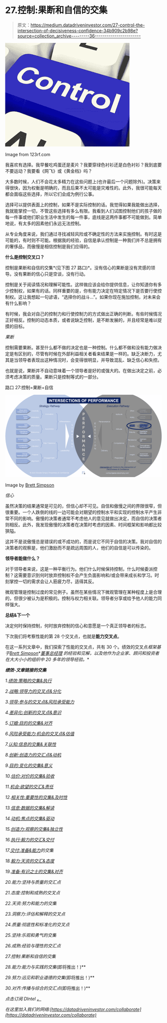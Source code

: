 # 27.控制:果断和自信的交集

> 原文：<https://medium.datadriveninvestor.com/27-control-the-intersection-of-decisiveness-confidence-34b909c2b98e?source=collection_archive---------36----------------------->

![](img/83fdc8a98140c6021ed370d265fecd9a.png)

Image from 123rf.com

我喜欢有选择。我早餐吃鸡蛋还是麦片？我要穿绿色衬衫还是白色衬衫？我到底要不要运动？我要看《网飞》或《黄金档》吗？

大多数时候，人们不会花太多精力在这些问题上(也许最后一个问题除外)。决策来得很快，因为权衡是明确的，而且后果不太可能是灾难性的。此外，我很可能每天都会面临这些选择，所以它们会成为例行公事。

选择可以提供表面上的控制，如果不是实际控制的话。我觉得如果我能做出选择，我就能掌控一切，不管这些选择有多么有限。我看到人们试图控制他们的孩子做的每一件事或他们职业生活中发生的每一件事，底线是这两件事都不可能做到。简单地说，有太多的因素他们永远无法控制。

从专业角度来说，我们通过寻找减轻风险或不确定性的方法来实施控制。有时这是可能的，有时则不可能。根据我的经验，自信是承认控制是一种我们并不总是拥有的奢侈品，而傲慢是相信控制是我们应得的。

**什么是控制交叉口？**

控制是果断和自信的交集*(见下图 27 路口)*。没有信心的果断是没有灵感的领导。没有果断的信心只是空谈，没有行动。

控制是关于阅读情况和理解可能性。这样做应该会给你提供信息，让你知道你有多少控制权，如果有的话。同样重要的是，你有能力决定在特定情况下是否要行使控制权。这让我想起一句谚语，“选择你的战斗…”。如果你现在施加控制，对未来会有什么影响？

有时候，我会对自己的控制力和行使控制力的方式做出正确的判断。有些时候情况正好相反。控制的动态本质，或者说缺乏控制，是不断发展的，并且经常是难以捉摸的目标。

*果断*

控制需要果断。甚至什么都不做的决定也是一种控制。什么都不做和没有能力做决定是有区别的，尽管有时候在外部利益相关者看来结果是一样的。缺乏决断力，尤其是当领导者表现出这种情况时，会变得很明显，并导致混乱、缺乏信心和失控。

也就是说，果断并不自动意味着一个领导者是好的或强大的。在做出决定之前，必须考虑决策的质量。果断只是控制等式的一部分。

路口 27:控制=果断+自信

![](img/9162f9af8de8634f5d56e1feeaf3d597.png)

Image by [Brett Simpson](https://medium.com/u/191cf90a65d7?source=post_page-----34b909c2b98e--------------------------------)

*信心*

虽然决策的结果通常是可见的，但信心却不可见。自信和傲慢之间的界限很窄，但很重要。一个人跌倒的线的一边可能会对期望的控制水平和实现的控制水平产生非常不同的影响。傲慢的决策者通常不考虑他人的意见就做出决定，而自信的决策者则相反。此外，我发现傲慢的决策者在决策时考虑的因素、时间框架和影响都比较狭隘。

这并不是说傲慢总是错误的或不成功的，而是说它不同于自信的决策。我对自信的决策者的观察是，他们激励而不是疏远周围的人，他们的自信是可以传染的。

**领导者能做什么？**

对于领导者来说，这是一种平衡行为。他们什么时候保持控制，什么时候委派控制？这需要意识到何时放弃控制权不会产生负面影响和/或会带来成长和学习。时刻掌控一切的需求会让人筋疲力尽，适得其反。

微观管理是控制过度的常见例子。虽然在某些情况下微观管理在某种程度上是合理的，但很少被认为是积极的。控制与权力相关联。领导者分享或给予他人的能力同样强大。

**总结&下一个**

决定何时保持控制，何时放弃控制的信心和意愿是一个真正领导者的标志。

下次我们将考察性能的第 28 个交叉点，也就是**能力交叉点**。

在这一系列文章中，我们探索了性能的交叉点，共有 30 个。绩效的交叉点*框架基于*[*Brett Simpson*](https://www.linkedin.com/in/brettjsimpson/)*[*董事总经理*](https://www.linkedin.com/company/elevatesimply/) *的经验和见解，以及他作为企业家、顾问和投资者在大大小小的组织中 20 多年的领导经验。**

***绩效-文章链接的交集***

*1.[绩效:策略的交集&执行](/the-innovation/1-performance-the-intersection-of-strategy-execution-2bf06329f8d4)*

*2.[战略:领导力的交叉点&分化](/the-innovation/2-strategy-the-intersection-of-leadership-differentiation-a568b17731ab)*

*3.[领导:参与的交叉点&风险承受能力](/the-innovation/3-leadership-the-intersection-of-engagement-risk-tolerance-f8c887e6c1d3)*

*4.[差异化:创新的交叉点&意识](/@brettjsimpson/4-differentiation-the-intersection-of-innovation-awareness-a21d053ecf12)*

*5.[订婚:目的的交集&对齐](/@brettjsimpson/5-engagement-the-intersection-of-purpose-alignment-953747437c26)*

*6.[风险承受能力:机会的交叉点&估值](/@brettjsimpson/6-risk-tolerance-the-intersection-of-opportunity-valuation-29cf4d9a0ac)*

*7.[认知:信息的交集&关联性](/@brettjsimpson/7-awareness-the-intersection-of-information-relevance-f0fd5322bcb7)*

*8.[创新:创造力的交汇点&动机](/@brettjsimpson/8-innovation-the-intersection-of-creativity-motivation-7c1a12e0d5e2)*

*9.[目的:变化的交集&意义](/@brettjsimpson/9-purpose-the-intersection-of-change-meaningfulness-9f12b0153e1)*

*10.[估价:对价的交集&验收](/@brettjsimpson/valuation-the-intersection-of-consideration-acceptance-eebe7b15e763)*

*11.[机会:欲望的交汇&责任](/the-innovation/opportunity-the-intersection-of-desire-accountability-7e81adb1e195)*

*12.[相关性:重要性的交集&及时性](/@brettjsimpson/relevance-the-intersection-of-importance-timeliness-56cc748eb066)*

*13.[信息:数据的交集&解读](/@brettjsimpson/information-the-intersection-of-data-interpretation-62acc94ba8bf)*

*14.[动机:焦点的交集&驱动](/@brettjsimpson/14-motivation-the-intersection-of-focus-drive-d9ebd3ca9951)*

*15.[创造力:观察的交集&独立性](/@brettjsimpson/15-creativity-the-intersection-of-observation-independence-57f7294acb2b)*

*16.[执行:毅力的交汇&交付](/the-innovation/16-execution-the-intersection-of-perseverance-delivery-73bdd004fd0)*

*17.[交付:准备&能力](/@brettjsimpson/17-delivery-the-intersection-of-preparation-competence-556a06d33238)的交集*

*18.[毅力:天资的交汇&态度](/@brettjsimpson/18-perseverance-the-intersection-of-aptitude-attitude-f7f9d96f01dd)*

*19.[准备:有识之士的交集&对齐](/@brettjsimpson/19-preparation-the-intersection-of-insight-alignment-752fd11af553)*

*20.能力:坚持与质量的交汇点*

*21.态度:控制和成熟的交叉点*

*22.天资:努力和能力的交集*

*23.洞察力:评估和解释的交叉点*

*24.质量:彻底性和标准化的交叉点*

*25.坚持:乐观和勇气的交集*

*26.成熟:经验与理性的交汇点*

*27.控制:果断和自信的交集*

*28.能力:能力与实践的交集*(即将推出！)**

*29.努力:远见和职业道德的交集*(即将推出！)**

*30.对齐:传播与综合的交汇点*(即将推出！)**

*点击订阅 DIntel [。](https://ddintel.datadriveninvestor.com/)*

*在这里加入我们的网络:[https://datadriveninvestor.com/collaborate](https://datadriveninvestor.com/collaborate)*